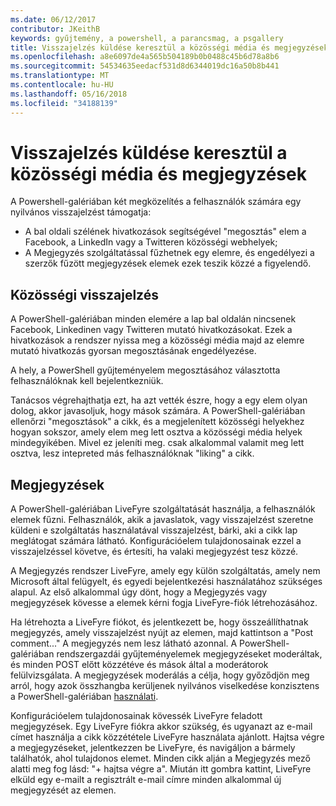 ```yaml
---
ms.date: 06/12/2017
contributor: JKeithB
keywords: gyűjtemény, a powershell, a parancsmag, a psgallery
title: Visszajelzés küldése keresztül a közösségi média és megjegyzések
ms.openlocfilehash: a8e6097de4a565b504189b0b0488c45b6d78a8b6
ms.sourcegitcommit: 54534635eedacf531d8d6344019dc16a50b8b441
ms.translationtype: MT
ms.contentlocale: hu-HU
ms.lasthandoff: 05/16/2018
ms.locfileid: "34188139"
---
```

# <a name="providing-feedback-via-social-media-or-comments"></a>Visszajelzés küldése keresztül a közösségi média és megjegyzések

A Powershell-galériában két megközelítés a felhasználók számára egy nyilvános visszajelzést támogatja:

- A bal oldali szélének hivatkozások segítségével "megosztás" elem a Facebook, a LinkedIn vagy a Twitteren közösségi webhelyek;
- A Megjegyzés szolgáltatással fűzhetnek egy elemre, és engedélyezi a szerzők fűzött megjegyzések elemek ezek teszik közzé a figyelendő.

## <a name="social-media-feedback"></a>Közösségi visszajelzés

A PowerShell-galériában minden elemére a lap bal oldalán nincsenek Facebook, Linkedinen vagy Twitteren mutató hivatkozásokat.
Ezek a hivatkozások a rendszer nyissa meg a közösségi média majd az elemre mutató hivatkozás gyorsan megosztásának engedélyezése.

A hely, a PowerShell gyűjteményelem megosztásához választotta felhasználóknak kell bejelentkezniük.

Tanácsos végrehajthatja ezt, ha azt vették észre, hogy a egy elem olyan dolog, akkor javasoljuk, hogy mások számára.
A PowerShell-galériában ellenőrzi "megosztások" a cikk, és a megjelenített közösségi helyekhez hogyan sokszor, amely elem meg lett osztva a közösségi média helyek mindegyikében.
Mivel ez jeleníti meg. csak alkalommal valamit meg lett osztva, lesz intepreted más felhasználóknak "liking" a cikk.


## <a name="comments"></a>Megjegyzések

A PowerShell-galériában LiveFyre szolgáltatását használja, a felhasználók elemek fűzni.
Felhasználók, akik a javaslatok, vagy visszajelzést szeretne küldeni e szolgáltatás használatával visszajelzést, bárki, aki a cikk lap meglátogat számára látható.
Konfigurációelem tulajdonosainak ezzel a visszajelzéssel követve, és értesíti, ha valaki megjegyzést tesz közzé.

A Megjegyzés rendszer LiveFyre, amely egy külön szolgáltatás, amely nem Microsoft által felügyelt, és egyedi bejelentkezési használatához szükséges alapul.
Az első alkalommal úgy dönt, hogy a Megjegyzés vagy megjegyzések kövesse a elemek kérni fogja LiveFyre-fiók létrehozásához.

Ha létrehozta a LiveFyre fiókot, és jelentkezett be, hogy összeállíthatnak megjegyzés, amely visszajelzést nyújt az elemen, majd kattintson a "Post comment..." A megjegyzés nem lesz látható azonnal.
A PowerShell-galériában rendszergazdái gyűjteményelemek megjegyzéseket moderáltak, és minden POST előtt közzétéve és mások által a moderátorok felülvizsgálata.
A megjegyzések moderálás a célja, hogy győződjön meg arról, hogy azok összhangba kerüljenek nyilvános viselkedése konzisztens a PowerShell-galériában [használati](https://www.powershellgallery.com/policies/Terms).

Konfigurációelem tulajdonosainak kövessék LiveFyre feladott megjegyzések.
Egy LiveFyre fiókra akkor szükség, és ugyanazt az e-mail címet használja a cikk közzététele LiveFyre használata ajánlott.
Hajtsa végre a megjegyzéseket, jelentkezzen be LiveFyre, és navigáljon a bármely találhatók, ahol tulajdonos elemet.
Minden cikk alján a Megjegyzés mező alatti meg fog lásd: "+ hajtsa végre a".
Miután itt gombra kattint, LiveFyre elküld egy e-mailt a regisztrált e-mail címre minden alkalommal új megjegyzését az elemen.